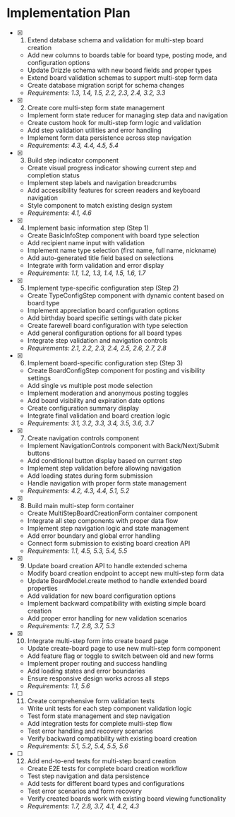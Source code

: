 # Implementation Plan

- [x] 1. Extend database schema and validation for multi-step board creation

  - Add new columns to boards table for board type, posting mode, and configuration options
  - Update Drizzle schema with new board fields and proper types
  - Extend board validation schemas to support multi-step form data
  - Create database migration script for schema changes
  - _Requirements: 1.3, 1.4, 1.5, 2.2, 2.3, 2.4, 3.2, 3.3_

- [x] 2. Create core multi-step form state management

  - Implement form state reducer for managing step data and navigation
  - Create custom hook for multi-step form logic and validation
  - Add step validation utilities and error handling
  - Implement form data persistence across step navigation
  - _Requirements: 4.3, 4.4, 4.5, 5.4_

- [x] 3. Build step indicator component

  - Create visual progress indicator showing current step and completion status
  - Implement step labels and navigation breadcrumbs
  - Add accessibility features for screen readers and keyboard navigation
  - Style component to match existing design system
  - _Requirements: 4.1, 4.6_

- [x] 4. Implement basic information step (Step 1)

  - Create BasicInfoStep component with board type selection
  - Add recipient name input with validation
  - Implement name type selection (first name, full name, nickname)
  - Add auto-generated title field based on selections
  - Integrate with form validation and error display
  - _Requirements: 1.1, 1.2, 1.3, 1.4, 1.5, 1.6, 1.7_

- [x] 5. Implement type-specific configuration step (Step 2)

  - Create TypeConfigStep component with dynamic content based on board type
  - Implement appreciation board configuration options
  - Add birthday board specific settings with date picker
  - Create farewell board configuration with type selection
  - Add general configuration options for all board types
  - Integrate step validation and navigation controls
  - _Requirements: 2.1, 2.2, 2.3, 2.4, 2.5, 2.6, 2.7, 2.8_

- [x] 6. Implement board-specific configuration step (Step 3)

  - Create BoardConfigStep component for posting and visibility settings
  - Add single vs multiple post mode selection
  - Implement moderation and anonymous posting toggles
  - Add board visibility and expiration date options
  - Create configuration summary display
  - Integrate final validation and board creation logic
  - _Requirements: 3.1, 3.2, 3.3, 3.4, 3.5, 3.6, 3.7_

- [x] 7. Create navigation controls component

  - Implement NavigationControls component with Back/Next/Submit buttons
  - Add conditional button display based on current step
  - Implement step validation before allowing navigation
  - Add loading states during form submission
  - Handle navigation with proper form state management
  - _Requirements: 4.2, 4.3, 4.4, 5.1, 5.2_

- [x] 8. Build main multi-step form container

  - Create MultiStepBoardCreationForm container component
  - Integrate all step components with proper data flow
  - Implement step navigation logic and state management
  - Add error boundary and global error handling
  - Connect form submission to existing board creation API
  - _Requirements: 1.1, 4.5, 5.3, 5.4, 5.5_

- [x] 9. Update board creation API to handle extended schema

  - Modify board creation endpoint to accept new multi-step form data
  - Update BoardModel.create method to handle extended board properties
  - Add validation for new board configuration options
  - Implement backward compatibility with existing simple board creation
  - Add proper error handling for new validation scenarios
  - _Requirements: 1.7, 2.8, 3.7, 5.3_

- [x] 10. Integrate multi-step form into create board page

  - Update create-board page to use new multi-step form component
  - Add feature flag or toggle to switch between old and new forms
  - Implement proper routing and success handling
  - Add loading states and error boundaries
  - Ensure responsive design works across all steps
  - _Requirements: 1.1, 5.6_

- [ ] 11. Create comprehensive form validation tests

  - Write unit tests for each step component validation logic
  - Test form state management and step navigation
  - Add integration tests for complete multi-step flow
  - Test error handling and recovery scenarios
  - Verify backward compatibility with existing board creation
  - _Requirements: 5.1, 5.2, 5.4, 5.5, 5.6_

- [ ] 12. Add end-to-end tests for multi-step board creation
  - Create E2E tests for complete board creation workflow
  - Test step navigation and data persistence
  - Add tests for different board types and configurations
  - Test error scenarios and form recovery
  - Verify created boards work with existing board viewing functionality
  - _Requirements: 1.7, 2.8, 3.7, 4.1, 4.2, 4.3_
